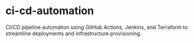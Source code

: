 # ci-cd-automation
CI/CD pipeline automation using GitHub Actions, Jenkins, and Terraform to streamline deployments and infrastructure provisioning.
<!-- Trigger test -->
